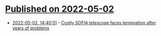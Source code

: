 # [Published on 2022-05-02](index.md)

* [2022-05-02, 14:40:51](https://news.ycombinator.com/item?id=31235709) - [Costly SOFIA telescope faces termination after years of problems](https://www.nature.com/articles/d41586-022-01213-0)
